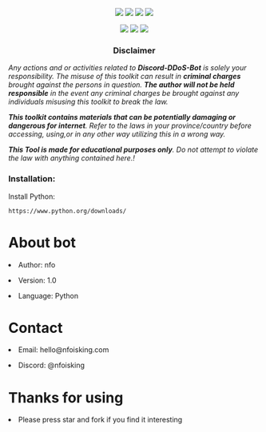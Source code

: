 <p align="center">
  <img src="https://img.shields.io/badge/Version-1.2-green?style=for-the-badge">
  <img src="https://img.shields.io/github/stars/nfoisking/Discord-DDoS-Bot?style=for-the-badge">
  <img src="https://img.shields.io/github/issues/nfoisking/Discord-DDoS-Bot?color=red&style=for-the-badge">
  <img src="https://img.shields.io/github/forks/nfoisking/Discord-DDoS-Bot?color=teal&style=for-the-badge">
</p>

<p align="center">
  <img src="https://img.shields.io/badge/Author-nfoisking-blue?style=flat-square">
  <img src="https://img.shields.io/badge/Open%20Source-Yes-darkgreen?style=flat-square">
  <img src="https://hits.seeyoufarm.com/api/count/incr/badge.svg?url=https%3A%2F%2Fgithub.com%2Fnfoisking%2FDiscord-DDoS-Bot&title=Visitors&edge_flat=false"/></a>
</p>

<h3><p align="center">Disclaimer</p></h3>
<i>Any actions and or activities related to <b>Discord-DDoS-Bot</b> is solely your responsibility. The misuse of this toolkit can result in <b>criminal charges</b> brought against the persons in question. <b>The author will not be held responsible</b> in the event any criminal charges be brought against any individuals misusing this toolkit to break the law.

<b>This toolkit contains materials that can be potentially damaging or dangerous for internet</b>. Refer to the laws in your province/country before accessing, using,or in any other way utilizing this in a wrong way.

<b>This Tool is made for educational purposes only</b>. Do not attempt to violate the law with anything contained here.!
</i>

### Installation:
Install Python:
```
https://www.python.org/downloads/
```

<h1>About bot</h1>
<p><li>Author: nfo</li></p>
<p><li>Version: 1.0</li></p>
<p><li>Language: Python</li></p>
<h1>Contact</h1>
<p><li>Email: hello@nfoisking.com</li></p>
<p><li>Discord: @nfoisking</li></p>
<h1>Thanks for using</h1>
<p><li>Please press star and fork if you find it interesting</li></p>
